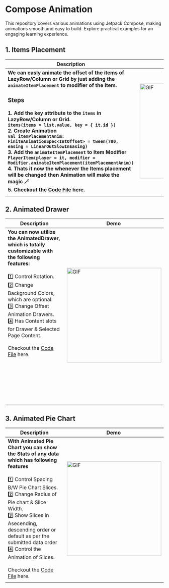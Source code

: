 # Compose Animation 
This repository covers various animations using Jetpack Compose, making animations smooth and easy to build. Explore practical examples for an engaging learning experience.

## 1. Items Placement  
| Description | Demo |
| ------------- | ------------- |
| <b>We can easly animate the offset of the items of LazyRow/Column or Grid by just adding the `animateItemPlacement` to modifier of the Item.<b> <h3>Steps</h3> 1. Add the key attribute to the `items` in LazyRow/Column or Grid. <br>`items(items = list.value, key = { it.id })`<br>2. Create Animation <br>`val itemPlacementAnim: FiniteAnimationSpec<IntOffset> = tween(700, easing = LinearOutSlowInEasing)`<br>3. Add the `animateItemPlacement` to Item Modifier <br>`PlayerItem(player = it, modifier = Modifier.animateItemPlacement(itemPlacementAnim))`<br>4. Thats it now the whenever the Items placement will be changed then Animation will make the magic 🪄 <br>5. Checkout the [Code File](https://github.com/Naveed-Baloch/Compose-Animations/blob/cd46ff7599571a1cda144fd2bf0af6b9b277dc94/app/src/main/java/com/naveed/composeanimations/itemplacement/ItemPlacementComponents.kt) here. | <img align="right" alt="GIF" src="https://github.com/Naveed-Baloch/Compose-Animations/assets/83871075/b18ed99b-a36e-4c7e-81aa-f634d69fa5f3" width="300"/> |
|  |    |

## 2. Animated Drawer
| Description | Demo |
| ------------- | ------------- |
| <b>You can now utilize the AnimatedDrawer, which is totally customizable with the following features:</b><br><br>1️⃣ Control Rotation.<br>2️⃣ Change Background Colors, which are optional. <br>3️⃣ Change Offset Animation Drawers. <br>4️⃣ Has Content slots for Drawer & Selected Page Content. <br><br>Checkout the [Code File](https://github.com/Naveed-Baloch/Compose-Animations/blob/main/app/src/main/java/com/naveed/composeanimations/animateddrawer/AnimatedDrawer.kt) here.<br><br><br><br><br><br><br><br>| <img align="right" alt="GIF" src="https://github.com/Naveed-Baloch/Compose-Animations/assets/83871075/1ff9f5ca-027e-47ac-b23f-807f33e4334f" width="300"/> |
|  |    |

## 3. Animated Pie Chart 
| Description   | Demo |
| ------------- | ------------- |
| <b>With Animated Pie Chart you can show the Stats of any data which has following features</b><br><br>1️⃣ Control Spacing B/W Pie Chart Slices.<br>2️⃣ Change Radius of Pie chart & Slice Width. <br>3️⃣ Show Slices in Asecending, descending order or default as per the submitted data order<br>4️⃣ Control the Animation of Slices.<br><br>Checkout the [Code File](https://github.com/Naveed-Baloch/Compose-Animations/blob/main/app/src/main/java/com/naveed/composeanimations/animatedPieChart/AnimatedPieChart.kt) here.  | <img align="right" alt="GIF" src="https://github.com/Naveed-Baloch/Compose-Animations/assets/83871075/435d7d06-fb76-44c0-afa2-47df362b5591" width="300"/> |
|  |    |
